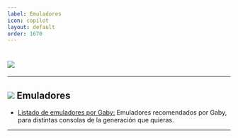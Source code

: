 ```yaml
---
label: Emuladores
icon: copilot
layout: default
order: 1670
---
```


# ![](https://i.postimg.cc/rpYCd6Vb/emuladores.png)

---


## ![](https://i.postimg.cc/fyHqs50r/Proyecto-nuevo-2.png) Emuladores


- [Listado de emuladores por Gaby:](https://docs.google.com/document/d/1iAedTOKZMLvX52HpPsUdbStbrNfzFSDeAwABn-1Cs_Y/edit) Emuladores recomendados por Gaby, para distintas consolas de la generación que quieras.


---